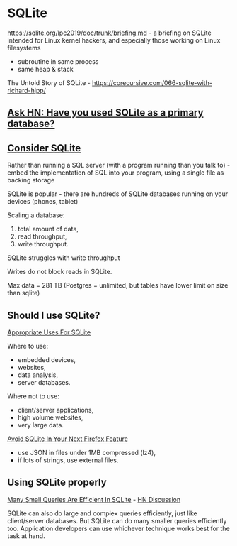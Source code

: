 # SQLite

https://sqlite.org/lpc2019/doc/trunk/briefing.md - a briefing on SQLite intended for Linux kernel hackers, and especially those working on Linux filesystems
- subroutine in same process
- same heap & stack

The Untold Story of SQLite - https://corecursive.com/066-sqlite-with-richard-hipp/

## [Ask HN: Have you used SQLite as a primary database?](https://news.ycombinator.com/item?id=31152490)


## [Consider SQLite](https://blog.wesleyac.com/posts/consider-sqlite)

Rather than running a SQL server (with a program running than you talk to) - embed the implementation of SQL into your program, using a single file as backing storage

SQLite is popular - there are hundreds of SQLite databases running on your devices (phones, tablet)

Scaling a database:

1. total amount of data,
2. read throughput,
3. write throughput.

SQLite struggles with write throughput

Writes do not block reads in SQLite.

Max data = 281 TB (Postgres = unlimited, but tables have lower limit on size than sqlite)


## Should I use SQLite?

[Appropriate Uses For SQLite](https://www.sqlite.org/whentouse.html)

Where to use:
- embedded devices,
- websites,
- data analysis,
- server databases.

Where not to use:
- client/server applications,
- high volume websites,
- very large data.


[Avoid SQLite In Your Next Firefox Feature](https://wiki.mozilla.org/Performance/Avoid_SQLite_In_Your_Next_Firefox_Feature)

- use JSON in files under 1MB compressed (lz4),
- if lots of strings, use external files.


## Using SQLite properly



[Many Small Queries Are Efficient In SQLite](https://sqlite.org/np1queryprob.html) - [HN Discussion](https://news.ycombinator.com/item?id=26151302)

 SQLite can also do large and complex queries efficiently, just like client/server databases. But SQLite can do many smaller queries efficiently too. Application developers can use whichever technique works best for the task at hand. 
